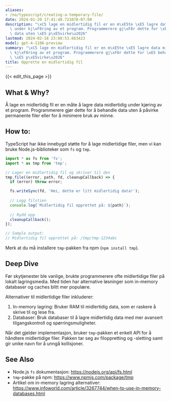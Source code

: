 ```yaml
---
aliases:
- /no/typescript/creating-a-temporary-file/
date: 2024-01-20 17:41:48.721078-07:00
description: "\xC5 lage en midlertidig fil er en m\xE5te \xE5 lagre data midlertidig\
  \ under kj\xF8ring av et program. Programmerere gj\xF8r dette for \xE5 behandle\
  \ data uten \xE5 p\xE5virke\u2026"
lastmod: 2024-02-18 23:08:53.663423
model: gpt-4-1106-preview
summary: "\xC5 lage en midlertidig fil er en m\xE5te \xE5 lagre data midlertidig under\
  \ kj\xF8ring av et program. Programmerere gj\xF8r dette for \xE5 behandle data uten\
  \ \xE5 p\xE5virke\u2026"
title: Opprette en midlertidig fil
---
```


{{< edit_this_page >}}

## What & Why?
Å lage en midlertidig fil er en måte å lagre data midlertidig under kjøring av et program. Programmerere gjør dette for å behandle data uten å påvirke permanente filer eller for å minimere bruk av minne.

## How to:
TypeScript har ikke innebygd støtte for å lage midlertidige filer, men vi kan bruke Node.js-biblioteker som `fs` og `tmp`.

```typescript
import * as fs from 'fs';
import * as tmp from 'tmp';

// Lager en midlertidig fil og skriver til den
tmp.file((error, path, fd, cleanupCallback) => {
  if (error) throw error;

  fs.writeSync(fd, 'Hei, dette er litt midlertidig data!');
  
  // Logg filstien
  console.log(`Midlertidig fil opprettet på: ${path}`);
  
  // Rydd opp
  cleanupCallback();
});

// Sample output:
// Midlertidig fil opprettet på: /tmp/tmp-1234abc
```
Merk at du må installere `tmp`-pakken fra npm (`npm install tmp`).

## Deep Dive
Før skytjenester ble vanlige, brukte programmerere ofte midlertidige filer på lokalt lagringsmedia. Med tiden har alternative løsninger som in-memory databaser og caches blitt mer populære.

Alternativer til midlertidige filer inkluderer:

1. In-memory lagring: Bruker RAM til midlertidig data, som er raskere å skrive til og lese fra.
2. Databaser: Bruk databaser til å lagre midlertidig data med mer avansert tilgangskontroll og spørringsmuligheter.

Når det gjelder implementasjon, bruker `tmp`-pakken et enkelt API for å håndtere midlertidige filer. Pakken tar seg av filoppretting og -sletting samt gir unike navn for å unngå kollisjoner.

## See Also
- Node.js `fs` dokumentasjon: https://nodejs.org/api/fs.html
- `tmp`-pakke på npm: https://www.npmjs.com/package/tmp
- Artikel om in-memory lagring alternativer: https://www.infoworld.com/article/3267744/when-to-use-in-memory-databases.html
